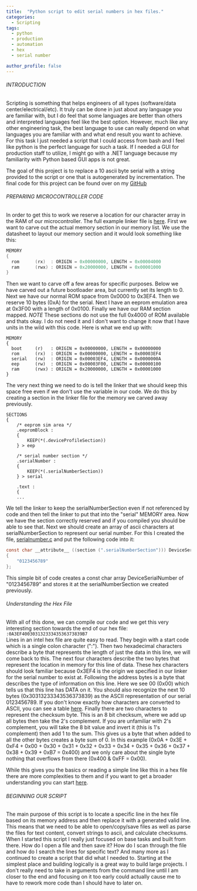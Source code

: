```yaml
---
title:  "Python script to edit serial numbers in hex files."
categories:
  - Scripting
tags:
  - python
  - production
  - automation
  - hex
  - serial number

author_profile: false
---
```

###### INTRODUCTION
Scripting is something that helps engineers of all types (software/data center/electrical/etc). It truly can be done in just about any language you are familiar with, but I do feel that some languages are better than others and interpreted languages feel like the best option. However, much like any other engineering task, the best language to use can really depend on what languages you are familiar with and what end result you want to achieve. For this task I just needed a script that I could access from bash and I feel like python is the perfect language for such a task. If I needed a GUI for production staff to utilize, I might go with a .NET language because my familiarity with Python based GUI apps is not great.

The goal of this project is to replace a 10 ascii byte serial with a string provided to the script or one that is autogenerated by incrementation. The final code for this project can be found over on my [GitHub][serialhexedit-codebase]

###### PREPARING MICROCONTROLLER CODE
In order to get this to work we reserve a location for our character array in the RAM of our microcontroller. The full example linker file is [here][macro9pad-linkerfile]. First we want to carve out the actual memory section in our memory list.
We use the datasheet to layout our memory section and it would look something like this:
```c
MEMORY
{
  rom      (rx)  : ORIGIN = 0x00000000, LENGTH = 0x00004000
  ram      (rwx) : ORIGIN = 0x20000000, LENGTH = 0x00001000
}
```
Then we want to carve off a few areas for specific purposes. Below we have carved out a future bootloader area, but currently set its length to 0. Next we have our normal ROM space from 0x0000 to 0x3EF4. Then we reserve 10 bytes (0xA) for the serial. Next I have an eeprom emulation area at 0x3F00 with a length of 0x0100. Finally we have our RAM section mapped. *NOTE* These sections do not use the full 0x4000 of ROM available and thats okay. I do not need it and I don't want to change it now that I have units in the wild with this code.
Here is what we end up with:
```
MEMORY
{
  boot     (r)   : ORIGIN = 0x00000000, LENGTH = 0x00000000
  rom      (rx)  : ORIGIN = 0x00000000, LENGTH = 0x00003EF4
  serial   (rw)  : ORIGIN = 0x00003EF4, LENGTH = 0x0000000A
  eep	   (rw)	 : ORIGIN = 0x00003F00, LENGTH = 0x00000100
  ram      (rwx) : ORIGIN = 0x20000000, LENGTH = 0x00001000
}
```

The very next thing we need to do is tell the linker that we should keep this space free even if we don't use the variable in our code. We do this by creating a section in the linker file for the memory we carved away previously.
```
SECTIONS
{
	/* eeprom sim area */
	.eepromBlock :
	{
		KEEP(*(.deviceProfileSection))
	} > eep

    /* serial number section */
    .serialNumber :
    {
        KEEP(*(.serialNumberSection))
    } > serial

    .text :
    {
    ...
```
We tell the linker to keep the serialNumberSection even if not referenced by code and then tell the linker to put that into the "serial" MEMORY area. Now we have the section correctly reserved and if you compiled you should be able to see that. Next we should create an array of ascii characters at serialNumberSection to represent our serial number. For this I created the file, [serialnumber.c][m9p-serialnumberdotc] and put the following code into it:
```c
const char __attribute__ ((section (".serialNumberSection"))) DeviceSerialNumber[DEVICESERIALNUMBERLENGTH] = 
{
	"0123456789"
};
```
This simple bit of code creates a const char array DeviceSerialNumber of "0123456789" and stores it at the serialNumberSection we created previously.
###### Understanding the Hex File
With all of this done, we can compile our code and we get this very interesting section towards the end of our hex file:
`:0A3EF40030313233343536373839B7`
<br />
Lines in an intel hex file are quite easy to read. They begin with a start code which is a single colon character (":"). Then two hexadecimal characters describe a byte that represents the length of just the data in this line, we will come back to this. The next four characters describe the two bytes that represent the location in memory for this line of data. These hex characters should look familiar because 0x3EF4 is the origin we specified in our linker for the serial number to exist at. Following the address bytes is a byte that describes the type of information on this line. Here we see 00 (0x00) which tells us that this line has DATA on it. You should also recognize the next 10 bytes (0x30313233343536373839) as the ASCII representation of our serial 0123456789. If you don't know exactly how characters are converted to ASCII, you can see a table [here][ascii-table]. Finally there are two characters to represent the checksum byte. This is an 8 bit checksum, where we add up all bytes then take the 2's complement. If you are unfamiliar with 2's complement, you will take the 8 bit value and invert it (this is 1's complement) then add 1 to the sum. This gives us a byte that when added to all the other bytes creates a byte sum of 0. In this example (0x0A + 0x3E + 0xF4 + 0x00 + 0x30 + 0x31 + 0x32 + 0x33 + 0x34 + 0x35 + 0x36 + 0x37 + 0x38 + 0x39 + 0xB7 = 0x400) and we only care about the single byte nothing that overflows from there (0x400 & 0xFF = 0x00).

While this gives you the basics or reading a simple line like this in a hex file there are more complexities to them and if you want to get a broader understanding you can start [here][intelhex-explained].

###### BEGINNING OUR SCRIPT
The main purpose of this script is to locate a specific line in the hex file based on its memory address and then replace it with a generated valid line. This means that we need to be able to open/copy/save files as well as parse the files for text content, convert strings to ascii, and calculate checksums. When I started this script I really just focused on base tasks and built from there. How do I open a file and then save it? How do I scan through the file and how do I search the lines for specific text? And many more as I continued to create a script that did what I needed to. Starting at the simplest place and building logically is a great way to build large projects. I don't really need to take in arguments from the command line until I am closer to the end and focusing on it too early could actually cause me to have to rework more code than I should have to later on.


[serialhexedit-codebase]: https://github.com/zlittell/MSF.SerialHEXEdit
[macro9pad-linkerfile]: https://github.com/zlittell/Macro9PadFW/blob/master/src/startup/samd11d14am_flash.ld
[m9p-serialnumberdotc]: https://github.com/zlittell/Macro9PadFW/blob/master/src/serialnumber.c
[ascii-table]: http://www.asciitable.com/
[intelhex-explained]: https://www.kanda.com/blog/microcontrollers/intel-hex-files-explained/